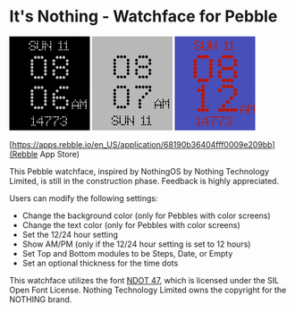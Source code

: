# It's Nothing - Watchface for Pebble
![Screenshot](./assets/screenshot_1.png)
![Screenshot](./assets/screenshot_2.png)
![Screenshot](./assets/screenshot_3.png)

[https://apps.rebble.io/en_US/application/68190b36404fff0009e209bb](Rebble App Store)

This Pebble watchface, inspired by NothingOS by Nothing Technology Limited, is still in the construction phase. Feedback is highly appreciated.

Users can modify the following settings:

- Change the background color (only for Pebbles with color screens)
- Change the text color (only for Pebbles with color screens)
- Set the 12/24 hour setting
- Show AM/PM (only if the 12/24 hour setting is set to 12 hours)
- Set Top and Bottom modules to be Steps, Date, or Empty
- Set an optional thickness for the time dots

This watchface utilizes the font [NDOT 47](https://fontstruct.com/fontstructions/show/2047444/ndot-45-inspired-by-nothing-1), which is licensed under the SIL Open Font License. 
Nothing Technology Limited owns the copyright for the NOTHING brand.